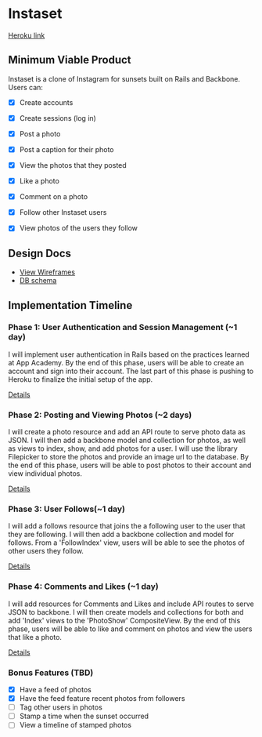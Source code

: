 # Instaset

[Heroku link][heroku]

[heroku]: https://instaset.herokuapp.com/

## Minimum Viable Product
Instaset is a clone of Instagram for sunsets built on Rails and Backbone. Users can:

<!-- This is a Markdown checklist. Use it to keep track of your progress! -->

- [x] Create accounts
- [x] Create sessions (log in)
- [x] Post a photo
- [x] Post a caption for their photo
- [x] View the photos that they posted
- [x] Like a photo
- [x] Comment on a photo
- [x] Follow other Instaset users
- [x] View photos of the users they follow



## Design Docs
* [View Wireframes][views]
* [DB schema][schema]

[views]: ./docs/views.md
[schema]: ./docs/schema.md

## Implementation Timeline

### Phase 1: User Authentication and Session Management (~1 day)
I will implement user authentication in Rails based on the practices learned at
App Academy. By the end of this phase, users will be able to create an account
and sign into their account. The last part of this phase is pushing to Heroku to
finalize the initial setup of the app.

[Details][phase-one]

### Phase 2: Posting and Viewing Photos (~2 days)
I will create a photo resource and add an API route to serve photo data as JSON.
I will then add a backbone model and collection for photos, as well as views to
index, show, and add photos for a user. I will use the library Filepicker to
store the photos and provide an image url to the database. By the end of this
phase, users will be able to post photos to their account and view individual
photos.

[Details][phase-two]

### Phase 3:  User Follows(~1 day)
I will add a follows resource that joins the a following user to the user that
they are following. I will then add a backbone collection and model for follows.
From a 'FollowIndex' view, users will be able to see the photos of other users
they follow.

[Details][phase-three]

### Phase 4: Comments and Likes (~1 day)
I will add resources for Comments and Likes and include API routes to serve JSON
to backbone. I will then create models and collections for both and add 'Index'
views to the 'PhotoShow' CompositeView. By the end of this phase, users will be
able to like and comment on photos and view the users that like a photo.  

[Details][phase-four]


### Bonus Features (TBD)

- [x] Have a feed of photos
- [x] Have the feed feature recent photos from followers
- [ ] Tag other users in photos
- [ ] Stamp a time when the sunset occurred
- [ ] View a timeline of stamped photos

[phase-one]: ./docs/phases/phase1.md
[phase-two]: ./docs/phases/phase2.md
[phase-three]: ./docs/phases/phase3.md
[phase-four]: ./docs/phases/phase4.md
